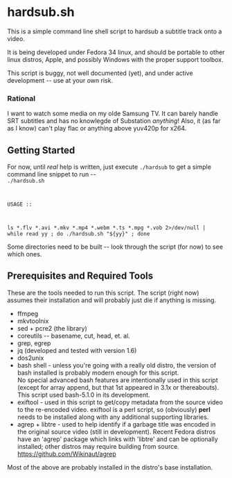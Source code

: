 # hardsub.sh

This is a simple command line shell script to hardsub a subtitle track onto a video.

It is being developed under Fedora 34 linux, and should be portable to other linux distros, Apple, and possibly Windows with the proper support toolbox.

This script is buggy, not well documented (yet), and under active development -- use at your own risk.

### Rational
I want to watch some media on my olde Samsung TV.
It can barely handle SRT subtitles and has no knowlegde of Substation *anything*!
Also, it (as far as I know) can't play flac or anything above yuv420p for x264.

## Getting Started
For now, until *real* help is written, just execute <code>./hardsub</code> to get a simple command line snippet to run --<br>
<code>./hardsub.sh<br>

USAGE ::<br>

 ls *.flv *.avi *.mkv *.mp4 *.webm *.ts *.mpg *.vob 2>/dev/null | while read yy ; do ./hardsub.sh "${yy}" ; done</code>

Some directories need to be built -- look through the script (for now) to see which ones.

## Prerequisites and Required Tools

These are the tools needed to run this script.
The script (right now) assumes their installation and will probably just die if anything is missing.

- ffmpeg
- mkvtoolnix
- sed + pcre2 (the library)
- coreutils -- basename, cut, head, et. al.
- grep, egrep
- jq  (developed and tested with version 1.6)
- dos2unix
- bash shell - unless you're going with a really old distro, the version of
    bash installed is probably modern enough for this script.<br>
    No special advanced bash features are intentionally used in
    this script (except for array append, but that 1st appeared
    in 3.1x or thereabouts).  This script used bash-5.1.0 in
    its development.
- exiftool - used in this script to get/copy metadata from the source
    video to the re-encoded video.
    exiftool is a perl script, so (obviously) <strong>perl</strong> needs to be
    installed along with any additional supporting libraries.
- agrep + libtre - used to help identify if a garbage title was encoded in the
    original source video (still in development).
    Recent Fedora distros have an 'agrep' package which links
    with 'libtre' and can be optionally installed; other distros
    may require building from source.<br>
    https://github.com/Wikinaut/agrep
 
Most of the above are probably installed in the distro's base installation.
